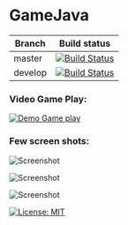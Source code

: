 # GameJava
|Branch             |Build status                                                  
|-------------------|-----------------------------------------------------
|master             |[![Build Status](https://travis-ci.org/coffeina/GameJava.svg?branch=master)](https://travis-ci.org/coffeina/GameJava)
|develop            |[![Build Status](https://travis-ci.org/coffeina/GameJava.svg?branch=develop)](https://travis-ci.org/coffeina/GameJava)

### Video Game Play: 

[![Demo Game play](https://img.youtube.com/vi/zOBioOvw350/maxresdefault.jpg)](https://www.youtube.com/watch?v=zOBioOvw350)


### Few screen shots:
![Screenshot](https://cloud.githubusercontent.com/assets/1513287/23868380/7dd12f94-081f-11e7-808d-645da510d1e9.png)

![Screenshot](https://cloud.githubusercontent.com/assets/1513287/23958201/99a6b134-09a1-11e7-95ea-d3c5f228b4e4.png)

![Screenshot](https://cloud.githubusercontent.com/assets/1513287/23958247/c1fbbe54-09a1-11e7-8c4b-4436fd548633.png)




[![License: MIT](https://img.shields.io/badge/License-MIT-yellow.svg)](https://opensource.org/licenses/MIT)